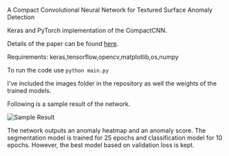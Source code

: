 A Compact Convolutional Neural Network for Textured Surface Anomaly Detection

Keras and PyTorch implementation of the CompactCNN. 

Details of the paper can be found [here](https://www.semanticscholar.org/paper/A-Compact-Convolutional-Neural-Network-for-Textured-Racki-Tomazevic/17d3f90cb63fbac50a5e49b8a46e633ec1f526fd#extracted).

Requirements:
keras,tensorflow,opencv,matplotlib,os,numpy

To run the code use `python main.py`

I've included the images folder in the repository as well the weights of the trained models.

Following is a sample result of the network.

![Sample Result](https://github.com/msminhas93/CompactCNN/blob/master/SampleOutput/output17.png)

The network outputs an anomaly heatmap and an anomaly score. The segmentation model is trained for 25 epochs and classification model for 10 epochs. However, the best model based on validation loss is kept. 
